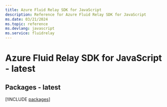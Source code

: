 ```yaml
---
title: Azure Fluid Relay SDK for JavaScript
description: Reference for Azure Fluid Relay SDK for JavaScript
ms.date: 03/21/2024
ms.topic: reference
ms.devlang: javascript
ms.service: fluidrelay
---
```

# Azure Fluid Relay SDK for JavaScript - latest
## Packages - latest
[!INCLUDE [packages](fluid-relay-index.md)]